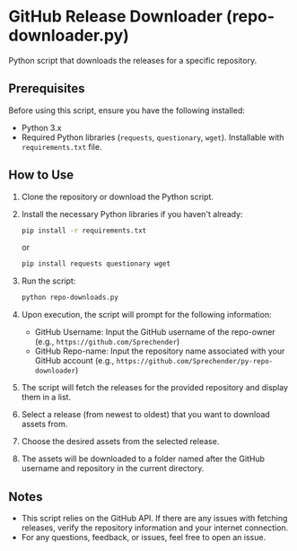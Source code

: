 # GitHub Release Downloader (repo-downloader.py)

Python script that downloads the releases for a specific repository.

## Prerequisites

Before using this script, ensure you have the following installed:

- Python 3.x
- Required Python libraries (`requests`, `questionary`, `wget`). Installable with `requirements.txt` file.

## How to Use

1. Clone the repository or download the Python script.
2. Install the necessary Python libraries if you haven't already:

    ```bash
    pip install -r requirements.txt
    ```
    or
    ```bash
    pip install requests questionary wget
    ```

3. Run the script:

    ```bash
    python repo-downloads.py
    ```

4. Upon execution, the script will prompt for the following information:
    - GitHub Username: Input the GitHub username of the repo-owner (e.g., `https://github.com/Sprechender`)
    - GitHub Repo-name: Input the repository name associated with your GitHub account (e.g., `https://github.com/Sprechender/py-repo-downloader`)

5. The script will fetch the releases for the provided repository and display them in a list.
6. Select a release (from newest to oldest) that you want to download assets from.
7. Choose the desired assets from the selected release.
8. The assets will be downloaded to a folder named after the GitHub username and repository in the current directory.

## Notes

- This script relies on the GitHub API. If there are any issues with fetching releases, verify the repository information and your internet connection.
- For any questions, feedback, or issues, feel free to open an issue.
